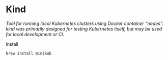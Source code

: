 # Kind
_Tool for running local Kubernetes clusters using Docker container “nodes”. kind was primarily designed for testing Kubernetes itself, but may be used for local development or CI._

Install
```
brew install minikub
```
